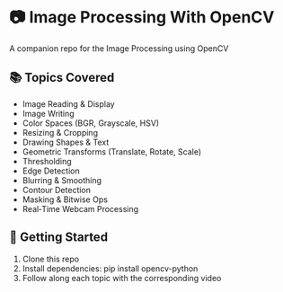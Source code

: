 # 📷 Image Processing With OpenCV

A companion repo for the Image Processing using OpenCV

## 📚 Topics Covered
- Image Reading & Display  
- Image Writing  
- Color Spaces (BGR, Grayscale, HSV)  
- Resizing & Cropping  
- Drawing Shapes & Text  
- Geometric Transforms (Translate, Rotate, Scale)  
- Thresholding  
- Edge Detection  
- Blurring & Smoothing  
- Contour Detection  
- Masking & Bitwise Ops  
- Real‑Time Webcam Processing  

## 🚀 Getting Started
1. Clone this repo  
2. Install dependencies: pip install opencv-python  
3. Follow along each topic with the corresponding video
